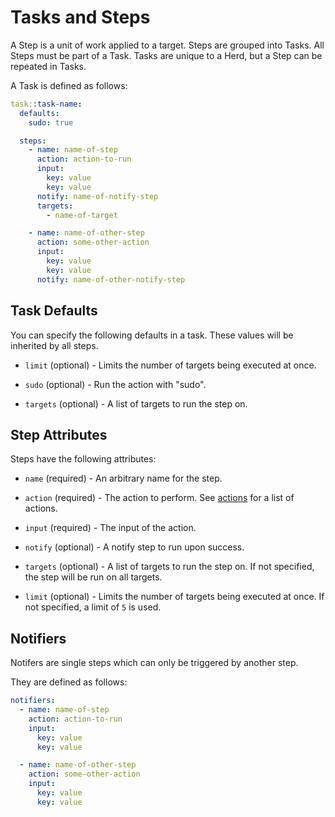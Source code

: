 Tasks and Steps
===============

A Step is a unit of work applied to a target. Steps are
grouped into Tasks. All Steps must be part of a Task.
Tasks are unique to a Herd, but a Step can be repeated
in Tasks.

A Task is defined as follows:

```yaml
task::task-name:
  defaults:
    sudo: true

  steps:
    - name: name-of-step
      action: action-to-run
      input:
        key: value
        key: value
      notify: name-of-notify-step
      targets:
        - name-of-target

    - name: name-of-other-step
      action: some-other-action
      input:
        key: value
        key: value
      notify: name-of-other-notify-step
```

Task Defaults
-------------
You can specify the following defaults in a task. These values
will be inherited by all steps.

* `limit` (optional) - Limits the number of targets
  being executed at once.

* `sudo` (optional) - Run the action with "sudo".

* `targets` (optional) - A list of targets to run the step
  on.

Step Attributes
---------------
Steps have the following attributes:

* `name` (required) - An arbitrary name for the step.

* `action` (required) - The action to perform. See
  [actions](actions.md) for a list of actions.

* `input` (required) - The input of the action.

* `notify` (optional) - A notify step to run upon success.

* `targets` (optional) - A list of targets to run the step
  on. If not specified, the step will be run on all targets.

* `limit` (optional) - Limits the number of targets being
  executed at once. If not specified, a limit of `5` is used.

Notifiers
---------
Notifers are single steps which can only be triggered by another
step.

They are defined as follows:

```yaml
notifiers:
  - name: name-of-step
    action: action-to-run
    input:
      key: value
      key: value

  - name: name-of-other-step
    action: some-other-action
    input:
      key: value
      key: value
```
